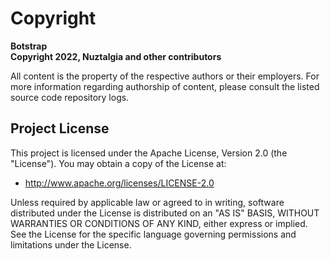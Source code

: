 # Copyright

**Botstrap**\
**Copyright 2022, Nuztalgia and other contributors**

All content is the property of the respective authors or their employers. For more
information regarding authorship of content, please consult the listed source code
repository logs.

## Project License

This project is licensed under the Apache License, Version 2.0 (the "License"). You may
obtain a copy of the License at:

- <http://www.apache.org/licenses/LICENSE-2.0>

Unless required by applicable law or agreed to in writing, software distributed under
the License is distributed on an "AS IS" BASIS, WITHOUT WARRANTIES OR CONDITIONS OF ANY
KIND, either express or implied. See the License for the specific language governing
permissions and limitations under the License.
